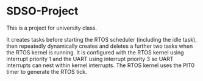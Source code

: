 # SDSO-Project
This is a project for university class.

It creates tasks before starting the RTOS scheduler (including the idle task), then repeatedly dynamically creates and deletes a further two tasks when the RTOS kernel is running.
It is configured with the RTOS kernel using interrupt priority 1 and the UART using interrupt priority 3 so UART interrupts can nest within kernel interrupts.
The RTOS kernel uses the PIT0 timer to generate the RTOS tick.
